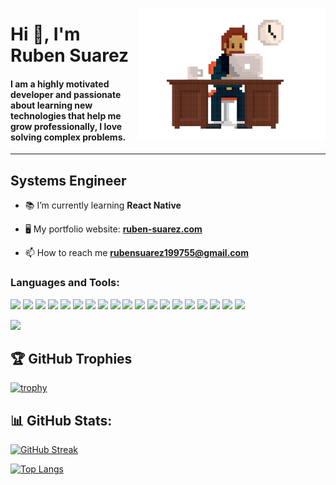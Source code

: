 <a href='https://www.linkedin.com/in/ruben-suarez1'><img tooltip="Linkedin" src='/profile git.png' width='300px' align='right'/></a>

<h1 align="left">Hi 👋, I'm Ruben Suarez</h1>
<h4 align="left">I am a highly motivated developer and passionate about learning new technologies that help me grow professionally, I love solving complex problems.
</h4>

<hr>

<h2>Systems Engineer</h2>


- 📚 I’m currently learning **React Native**

- 🖥 My portfolio website: <a href='https://portafolio-five-bay.vercel.app/'>**ruben-suarez.com**</a>

- 📫 How to reach me **rubensuarez199755@gmail.com**

<h3 align="left">Languages and Tools:</h3>
<p align="left">
  <img src="https://img.shields.io/badge/HTML5-E34F26?style=for-the-badge&logo=html5&logoColor=white" />
  <img src="https://img.shields.io/badge/CSS3-1572B6?style=for-the-badge&logo=css3&logoColor=white" />
  <img src="https://img.shields.io/badge/JavaScript-323330?style=for-the-badge&logo=javascript&logoColor=F7DF1E" />
  <img src="https://img.shields.io/badge/Node.js-339933?style=for-the-badge&logo=nodedotjs&logoColor=white" />
  <img src="https://img.shields.io/badge/Express.js-000000?style=for-the-badge&logo=express&logoColor=white" />
  <img src="https://img.shields.io/badge/React-20232A?style=for-the-badge&logo=react&logoColor=61DAFB"/>
  <img src="https://img.shields.io/badge/MySQL-005C84?style=for-the-badge&logo=mysql&logoColor=white" />
  <img src="https://img.shields.io/badge/GitHub-100000?style=for-the-badge&logo=github&logoColor=white" />
  <img src="https://img.shields.io/badge/VTEX-ED125F?style=for-the-badge&logo=vtex&logoColor=white" />
  <img src="https://img.shields.io/badge/netlify-%23000000.svg?style=for-the-badge&logo=netlify&logoColor=#00C7B7" />
  <img src="https://img.shields.io/badge/bootstrap-%23563D7C.svg?style=for-the-badge&logo=bootstrap&logoColor=white" /> 
  <img src="https://img.shields.io/badge/NPM-%23000000.svg?style=for-the-badge&logo=npm&logoColor=white" />
  <img src="https://img.shields.io/badge/yarn-%232C8EBB.svg?style=for-the-badge&logo=yarn&logoColor=white" />
  <img src="https://img.shields.io/badge/Postman-FF6C37?style=for-the-badge&logo=postman&logoColor=white" />
  <img src="https://img.shields.io/badge/jira-%230A0FFF.svg?style=for-the-badge&logo=jira&logoColor=white" />
  <img src="https://img.shields.io/badge/figma-%23F24E1E.svg?style=for-the-badge&logo=figma&logoColor=white" />
  <img src="https://img.shields.io/badge/react_native-%2320232a.svg?style=for-the-badge&logo=react&logoColor=%2361DAFB" />
  <img src="https://img.shields.io/badge/Visual%20Studio%20Code-0078d7.svg?style=for-the-badge&logo=visual-studio-code&logoColor=white" />
  <img src="https://img.shields.io/badge/markdown-%23000000.svg?style=for-the-badge&logo=markdown&logoColor=white" />
</p>

![](https://komarev.com/ghpvc/?username=ruben-suarez1&color=blue&style=for-the-badge)

## 🏆 GitHub Trophies
[![trophy](https://github-profile-trophy.vercel.app/?username=ruben-suarez1&theme=radica&margin-w=15)](https://github.com/ruben-suarez1/github-profile-trophy)

## 📊 GitHub Stats:
[![GitHub Streak](https://streak-stats.demolab.com?user=ruben-suarez1&theme=dark&hide_border=true&border_radius=15)](https://git.io/streak-stats)

[![Top Langs](https://github-readme-stats.vercel.app/api/top-langs/?username=ruben-suarez1&theme=radical&langs_count=8&layout=compact)](https://github.com/ruben-suarez1/github-readme-stats)

